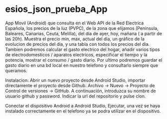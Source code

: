 # esios_json_prueba_App

App Movil (Android) que consulta en el Web API de la Red Electrica Española, los precios de la luz (PVPC), de la zona que elijamos (Peninsula, Baleares, Canarias, Ceuta, Melilla), del dia de  ayer, hoy, mañana ( a partir de las 20h). Muestra el precio min, max, actual del dia, un gráfico de la evolucion de precios del dia, y una tabla con todos los precios del dia. Tambien podremos calcular el gasto electrico del hogar, añadir varios tipos de electrodomesticos / aparatos electricos, especificar el tiempo y la potencia, mostrar el consumo / gasto diario. Por ultimo podremos guardar el gasto diario en una bd local en nuestro telefono y consultarlo siempre que queramos.

Instalacion:
Abrir un nuevo proyecto desde Android Studio, importar directamente el proyecto desde Github. 
Archivo -> Nuevo -> Proyecto de Control de versiones -> GitHub. 
A continuación, introduzca su nombre de usuario github y password.
Indicar la url del repositorio y pulse clon.

Conectar el dispositivo Android a Android Studio, Ejecutar, una vez se haya instalado correctamente en el telefono ya se podra utilizar en el dispositivo.

